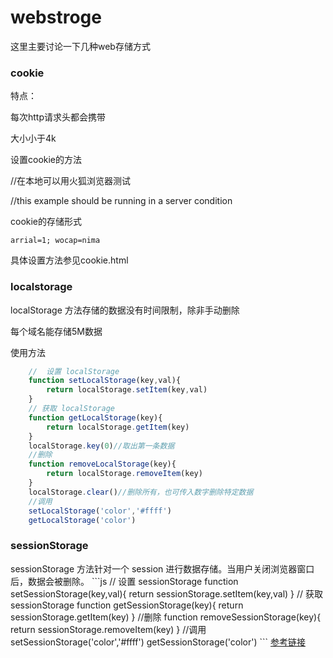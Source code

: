 # webstroge



这里主要讨论一下几种web存储方式

<h3>cookie</h3>
特点：

每次http请求头都会携带

大小小于4k

设置cookie的方法

//在本地可以用火狐浏览器测试<br>

//this example should be running in a server condition

cookie的存储形式
```
arrial=1; wocap=nima
```
具体设置方法参见cookie.html

<h3>localstorage</h3>

localStorage 方法存储的数据没有时间限制，除非手动删除

每个域名能存储5M数据

使用方法
```js
    //  设置 localStorage
    function setLocalStorage(key,val){
        return localStorage.setItem(key,val)
    } 
    // 获取 localStorage
    function getLocalStorage(key){
        return localStorage.getItem(key)
    } 
    localStorage.key(0)//取出第一条数据
    //删除
    function removeLocalStorage(key){
        return localStorage.removeItem(key)
    }  
    localStorage.clear()//删除所有，也可传入数字删除特定数据
    //调用
    setLocalStorage('color','#ffff')
    getLocalStorage('color')
```
<h3>sessionStorage</h3>
sessionStorage 方法针对一个 session 进行数据存储。当用户关闭浏览器窗口后，数据会被删除。
```js
    //  设置 sessionStorage
    function setSessionStorage(key,val){
        return sessionStorage.setItem(key,val)
    } 
    // 获取 sessionStorage
    function getSessionStorage(key){
        return sessionStorage.getItem(key)
    } 
    //删除
    function removeSessionStorage(key){
        return sessionStorage.removeItem(key)
    }     
    //调用
    setSessionStorage('color','#ffff')
    getSessionStorage('color')  
```
<a href="http://www.jb51.net/html5/144597.html">参考链接</a>














